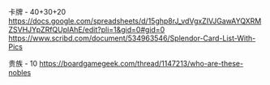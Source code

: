 卡牌 - 40+30+20
https://docs.google.com/spreadsheets/d/15ghp8rJ_vdVgxZIVJGawAYQXRMZSVHJYpZRfQUplAhE/edit?pli=1&gid=0#gid=0
https://www.scribd.com/document/534963546/Splendor-Card-List-With-Pics

贵族 - 10
https://boardgamegeek.com/thread/1147213/who-are-these-nobles